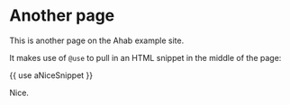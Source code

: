 # Another page

This is another page on the Ahab example site.

It makes use of `@use` to pull in an HTML snippet in the middle of the page:

{{ use aNiceSnippet }}

Nice.